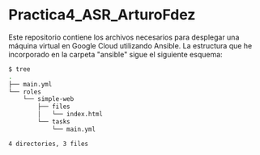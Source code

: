 # Practica4_ASR_ArturoFdez

Este repositorio contiene los archivos necesarios para desplegar una máquina virtual en Google Cloud utilizando Ansible. La estructura que he incorporado en la carpeta "ansible" sigue el siguiente esquema:

```bash
$ tree
.
├── main.yml
└── roles
    └── simple-web
        ├── files
        │   └── index.html
        └── tasks
            └── main.yml

4 directories, 3 files



